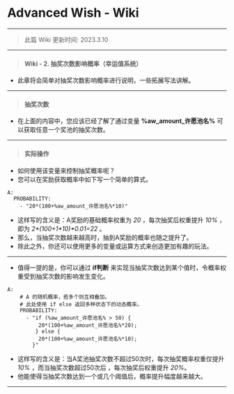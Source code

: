 # Advanced Wish - Wiki
---
> 此篇 Wiki 更新时间: 2023.3.10
---
> #### Wiki - 2. 抽奖次数影响概率（幸运值系统）
- 此章将会简单对抽奖次数影响概率进行说明，一些拓展写法讲解。
---
> #### 抽奖次数
- 在上面的内容中，您应该已经了解了通过变量  **%aw_amount_许愿池名%**  可以获取任意一个奖池的抽奖次数。
---
> #### 实际操作
- 如何使用该变量来控制抽奖概率呢？
- 您可以在奖励获取概率中如下写一个简单的算式。
```
A:
  PROBABILITY:
    - "20*(100+%aw_amount_许愿池名%*10)"
```
- 这样写的含义是：A奖励的基础概率权重为 _20_ ，每次抽奖后权重提升 _10%_ ，即为 _2*(100+1*10)*0.01=22_ 。
- 那么，当抽奖次数越来越高时，抽到A奖励的概率也随之提升了。
- 除此之外，你还可以使用更多的变量或运算方式来创造更加有趣的玩法。
---
- 值得一提的是，你可以通过 **if判断** 来实现当抽奖次数达到某个值时，令概率权重受到抽奖次数的影响发生变化。
```
A:
    # A 的随机概率，若多个则互相叠加。
    # 此处使用 if else 返回多种状态下的动态概率。
    PROBABILITY:
      - "if (%aw_amount_许愿池名% > 50) {
          20*(100+%aw_amount_许愿池名%*20);
         } else {
          20*(100+%aw_amount_许愿池名%*10);
        }"
```
- 这样写的含义是：当A奖池抽奖次数不超过50次时，每次抽奖概率权重仅提升 _10%_ ，而当抽奖次数超过50次后 ，每次抽奖后权重提升 _20%_。
- 他能使得当抽奖次数达到一个或几个阈值后，概率提升幅度越来越大。
---